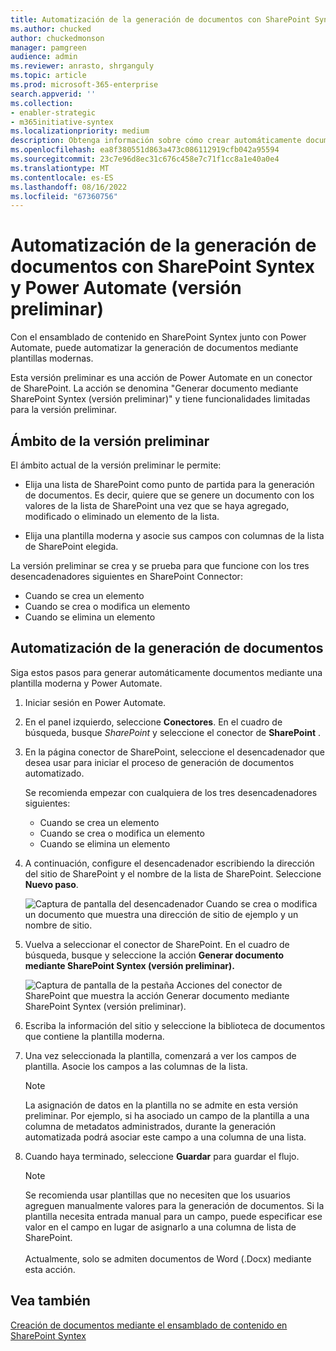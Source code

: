 ```yaml
---
title: Automatización de la generación de documentos con SharePoint Syntex y Power Automate (versión preliminar)
ms.author: chucked
author: chuckedmonson
manager: pamgreen
audience: admin
ms.reviewer: anrasto, shrganguly
ms.topic: article
ms.prod: microsoft-365-enterprise
search.appverid: ''
ms.collection:
- enabler-strategic
- m365initiative-syntex
ms.localizationpriority: medium
description: Obtenga información sobre cómo crear automáticamente documentos y otro contenido mediante SharePoint Syntex y Power Automate.
ms.openlocfilehash: ea8f380551d863a473c086112919cfb042a95594
ms.sourcegitcommit: 23c7e96d8ec31c676c458e7c71f1cc8a1e40a0e4
ms.translationtype: MT
ms.contentlocale: es-ES
ms.lasthandoff: 08/16/2022
ms.locfileid: "67360756"
---
```

# <a name="automate-document-generation-with-sharepoint-syntex-and-power-automate-preview"></a>Automatización de la generación de documentos con SharePoint Syntex y Power Automate (versión preliminar)

Con el ensamblado de contenido en SharePoint Syntex junto con Power Automate, puede automatizar la generación de documentos mediante plantillas modernas. 

Esta versión preliminar es una acción de Power Automate en un conector de SharePoint. La acción se denomina "Generar documento mediante SharePoint Syntex (versión preliminar)" y tiene funcionalidades limitadas para la versión preliminar. 

## <a name="scope-of-the-preview"></a>Ámbito de la versión preliminar 

El ámbito actual de la versión preliminar le permite:  

- Elija una lista de SharePoint como punto de partida para la generación de documentos. Es decir, quiere que se genere un documento con los valores de la lista de SharePoint una vez que se haya agregado, modificado o eliminado un elemento de la lista. 

- Elija una plantilla moderna y asocie sus campos con columnas de la lista de SharePoint elegida. 

La versión preliminar se crea y se prueba para que funcione con los tres desencadenadores siguientes en SharePoint Connector:

- Cuando se crea un elemento
- Cuando se crea o modifica un elemento
- Cuando se elimina un elemento

## <a name="automate-document-generation"></a>Automatización de la generación de documentos 

Siga estos pasos para generar automáticamente documentos mediante una plantilla moderna y Power Automate. 

1. Iniciar sesión en Power Automate.

2. En el panel izquierdo, seleccione **Conectores**. En el cuadro de búsqueda, busque *SharePoint* y seleccione el conector de **SharePoint** .

3. En la página conector de SharePoint, seleccione el desencadenador que desea usar para iniciar el proceso de generación de documentos automatizado. 

    Se recomienda empezar con cualquiera de los tres desencadenadores siguientes:

    - Cuando se crea un elemento
    - Cuando se crea o modifica un elemento
    - Cuando se elimina un elemento

4. A continuación, configure el desencadenador escribiendo la dirección del sitio de SharePoint y el nombre de la lista de SharePoint. Seleccione **Nuevo paso**. 

   ![Captura de pantalla del desencadenador Cuando se crea o modifica un documento que muestra una dirección de sitio de ejemplo y un nombre de sitio.](../media/content-understanding/document-generation-trigger.png)

5. Vuelva a seleccionar el conector de SharePoint. En el cuadro de búsqueda, busque y seleccione la acción **Generar documento mediante SharePoint Syntex (versión preliminar).**

   ![Captura de pantalla de la pestaña Acciones del conector de SharePoint que muestra la acción Generar documento mediante SharePoint Syntex (versión preliminar).](../media/content-understanding/document-generation-action.png) 

6. Escriba la información del sitio y seleccione la biblioteca de documentos que contiene la plantilla moderna. 

7. Una vez seleccionada la plantilla, comenzará a ver los campos de plantilla. Asocie los campos a las columnas de la lista. 

    > [!NOTE]
    >La asignación de datos en la plantilla no se admite en esta versión preliminar. Por ejemplo, si ha asociado un campo de la plantilla a una columna de metadatos administrados, durante la generación automatizada podrá asociar este campo a una columna de una lista. 

8. Cuando haya terminado, seleccione **Guardar** para guardar el flujo. 

    > [!NOTE]
    > Se recomienda usar plantillas que no necesiten que los usuarios agreguen manualmente valores para la generación de documentos. Si la plantilla necesita entrada manual para un campo, puede especificar ese valor en el campo en lugar de asignarlo a una columna de lista de SharePoint.<br><br> Actualmente, solo se admiten documentos de Word (.Docx) mediante esta acción.  

## <a name="see-also"></a>Vea también

 [Creación de documentos mediante el ensamblado de contenido en SharePoint Syntex](content-assembly.md)
